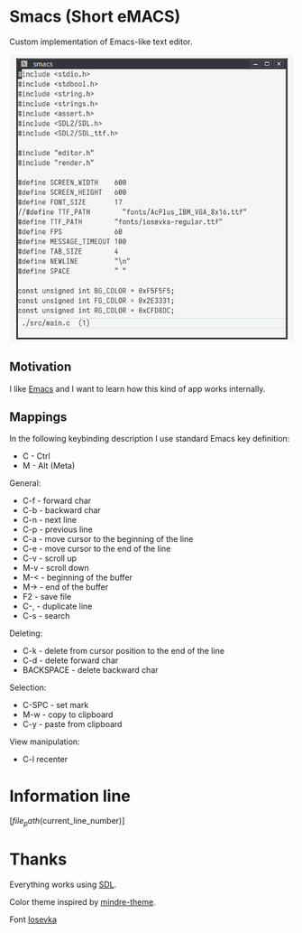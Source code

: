 # Smacs (Short eMACS)

Custom implementation of Emacs-like text editor.

![smacs.png](./smacs.png)

## Motivation

I like [Emacs](https://emacsdocs.org/) and I want to learn how this kind of app works internally.

## Mappings

In the following keybinding description I use standard Emacs key definition:

- C - Ctrl
- M - Alt (Meta)

General:

- C-f - forward char
- C-b - backward char
- C-n - next line
- C-p - previous line
- C-a - move cursor to the beginning of the line
- C-e - move cursor to the end of the line
- C-v - scroll up
- M-v - scroll down
- M-< - beginning of the buffer
- M-> - end of the buffer
- F2 - save file
- C-, - duplicate line
- C-s - search

Deleting:

- C-k - delete from cursor position to the end of the line
- C-d - delete forward char
- BACKSPACE - delete backward char

Selection:

- C-SPC - set mark
- M-w - copy to clipboard
- C-y - paste from clipboard

View manipulation:

- C-l recenter

# Information line
[${file_path} ($current_line_number)]

# Thanks
Everything works using [SDL](https://www.libsdl.org/).

Color theme inspired by [mindre-theme](https://github.com/erikbackman/mindre-theme).

Font [Iosevka](https://typeof.net/Iosevka/)
